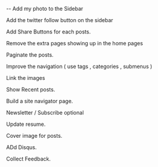 --
Add my photo to the Sidebar

Add the twitter follow button on the sidebar

Add Share Buttons for each posts.

Remove the extra pages showing up in the home pages

Paginate the posts.

Improve the navigation ( use tags , categories , submenus )

Link the images

Show Recent posts.

Build a site navigator page.

Newsletter / Subscribe optional

Update resume.

Cover image for posts.

ADd Disqus.

Collect Feedback.
